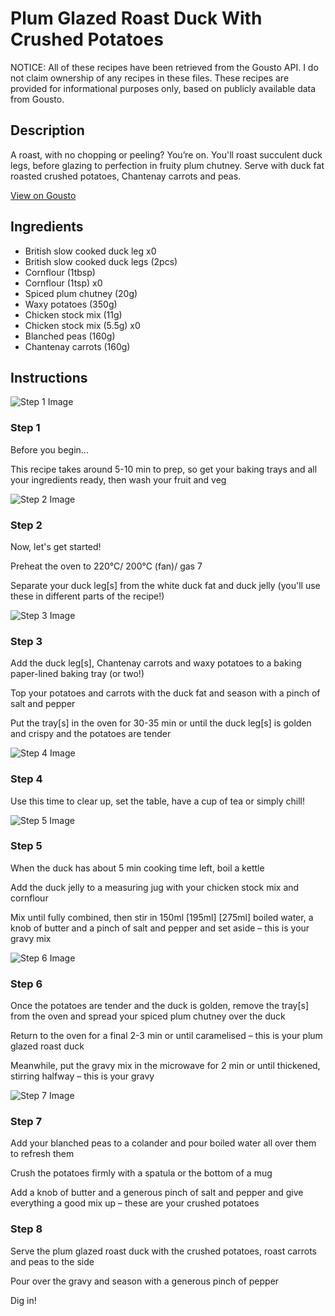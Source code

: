 # Plum Glazed Roast Duck With Crushed Potatoes

NOTICE: All of these recipes have been retrieved from the Gousto API. I do not claim ownership of any recipes in these files. These recipes are provided for informational purposes only, based on publicly available data from Gousto.

## Description

A roast, with no chopping or peeling? You’re on. You'll roast succulent duck legs, before glazing to perfection in fruity plum chutney. Serve with duck fat roasted crushed potatoes, Chantenay carrots and peas. 

[View on Gousto](https://www.gousto.co.uk/recipes/cookbook/plum-glazed-roast-duck-with-crushed-potatoes)

## Ingredients

- British slow cooked duck leg x0
- British slow cooked duck legs (2pcs)
- Cornflour (1tbsp)
- Cornflour (1tsp) x0
- Spiced plum chutney (20g)
- Waxy potatoes (350g)
- Chicken stock mix (11g)
- Chicken stock mix (5.5g) x0
- Blanched peas (160g)
- Chantenay carrots (160g)

## Instructions

![Step 1 Image](https://production-media.gousto.co.uk/cms/recipe-step-image/Step-1-1698925990899-x200.jpg)

### Step 1

Before you begin...

This recipe takes around 5-10 min<span class="text-danger"> </span>to prep, so get your baking trays and all your ingredients ready, then wash your fruit and veg

![Step 2 Image](https://production-media.gousto.co.uk/cms/recipe-step-image/step-2-1698925998946-x200.jpg)

### Step 2

Now, let's get started!

Preheat the oven to 220°C/ 200°C (fan)/ gas 7

Separate your duck leg[s] from the white duck fat and duck jelly (you'll use these in different parts of the recipe!)

![Step 3 Image](https://production-media.gousto.co.uk/cms/recipe-step-image/step-3-3-1706694043900-x200.jpg)

### Step 3

Add the duck leg[s], Chantenay carrots and waxy potatoes to a baking paper-lined baking tray (or two!)

Top your potatoes and carrots with the duck fat and season with a pinch of salt and pepper

Put the tray[s] in the oven for 30-35 min or until the duck leg[s] is golden and crispy and the potatoes are tender

![Step 4 Image](https://production-media.gousto.co.uk/cms/recipe-step-image/step-4-1698926012362-x200.jpg)

### Step 4

Use this time to clear up, set the table, have a cup of tea or simply chill!

![Step 5 Image](https://production-media.gousto.co.uk/cms/recipe-step-image/step-5-1698926015864-x200.jpg)

### Step 5

When the duck has about 5 min cooking time left, boil a kettle

Add the duck jelly to a measuring jug with your chicken stock mix and cornflour

Mix until fully combined, then stir in 150ml<span class="text-purple"> [195ml]</span><span class="text-danger"> [275ml]</span> boiled water, a knob of butter and a pinch of salt and pepper and set aside – this is your gravy mix

![Step 6 Image](https://production-media.gousto.co.uk/cms/recipe-step-image/step-6-2-1706694090702-x200.jpg)

### Step 6

Once the potatoes are tender and the duck is golden, remove the tray[s] from the oven and spread your spiced plum chutney over the duck

Return to the oven for a final 2-3 min or until caramelised – this is your plum glazed roast duck

Meanwhile, put the gravy mix in the microwave for 2 min or until thickened, stirring halfway – this is your gravy

![Step 7 Image](https://production-media.gousto.co.uk/cms/recipe-step-image/step-7-3-1706694097202-x200.jpg)

### Step 7

Add your blanched peas to a colander and pour boiled water all over them to refresh them

Crush the potatoes firmly with a spatula or the bottom of a mug

Add a knob of butter and a generous pinch of salt and pepper and give everything a good mix up – these are your crushed potatoes

### Step 8

Serve the plum glazed roast duck with the crushed potatoes, roast carrots and peas to the side

Pour over the gravy and season with a generous pinch of pepper

Dig in!

